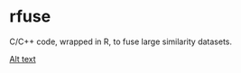 # rfuse
C/C++ code, wrapped in R, to fuse large similarity datasets.

[Alt text](image/rfuse.png?raw=true "Title")
